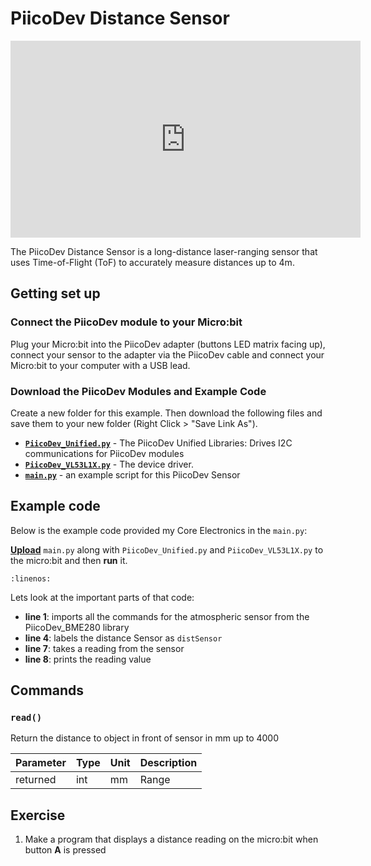 # PiicoDev Distance Sensor

<iframe width="560" height="315" src="https://www.youtube-nocookie.com/embed/CjbOWeBz35s" title="YouTube video player" frameborder="0" allow="accelerometer; autoplay; clipboard-write; encrypted-media; gyroscope; picture-in-picture; web-share" allowfullscreen></iframe>

The PiicoDev Distance Sensor is a long-distance laser-ranging sensor that uses Time-of-Flight (ToF) to accurately measure distances up to 4m.

## Getting set up

### Connect the PiicoDev module to your Micro:bit

Plug your Micro:bit into the PiicoDev adapter (buttons LED matrix facing up), connect your sensor to the adapter via the PiicoDev cable and connect your Micro:bit to your computer with a USB lead.

### Download the PiicoDev Modules and Example Code

Create a new folder for this example. Then download the following files and save them to your new folder (Right Click > "Save Link As").

- **[`PiicoDev_Unified.py`](https://raw.githubusercontent.com/CoreElectronics/CE-PiicoDev-Unified/main/min/PiicoDev_Unified.py)** - The PiicoDev Unified Libraries: Drives I2C communications for PiicoDev modules
- **[`PiicoDev_VL53L1X.py`](https://raw.githubusercontent.com/CoreElectronics/CE-PiicoDev-VL53L1X-MicroPython-Module/main/min/PiicoDev_VL53L1X.py)** - The device driver.
- **[`main.py`](https://raw.githubusercontent.com/CoreElectronics/CE-PiicoDev-VL53L1X-MicroPython-Module/main/main.py)** - an example script for this PiicoDev Sensor

## Example code

Below is the example code provided my Core Electronics in the `main.py`:

**[Upload](12_piicodev_intro.md#uploading)** `main.py` along with `PiicoDev_Unified.py` and `PiicoDev_VL53L1X.py` to the micro:bit and then **run** it.

```{literalinclude} ./python_files/piico_distance_example/main.py
:linenos:
```

Lets look at the important parts of that code:

- **line 1**: imports all the commands for the atmospheric sensor from the PiicoDev_BME280 library
- **line 4**: labels the distance Sensor as `distSensor`
- **line 7**: takes a reading from the sensor
- **line 8**: prints the reading value

## Commands

### `read()`

Return the distance to object in front of sensor in mm up to 4000

| Parameter | Type | Unit | Description |
| --- | --- | --- | --- |
| returned | int | mm | Range |

## Exercise

1. Make a program that displays a distance reading on the micro:bit when button **A** is pressed